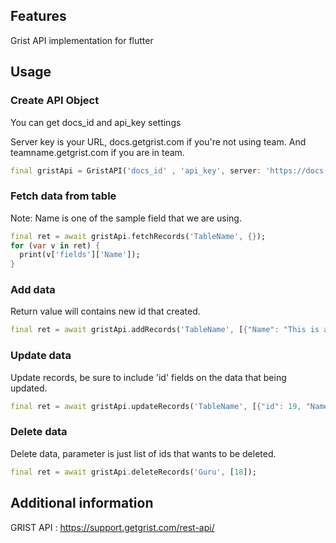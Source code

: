 ## Features

Grist API implementation for flutter

## Usage

### Create API Object

You can get docs_id and api_key settings

Server key is your URL, docs.getgrist.com if you're not using team.
And teamname.getgrist.com if you are in team.

```dart
final gristApi = GristAPI('docs_id' , 'api_key', server: 'https://docs.getgrist.com');
```

### Fetch data from table

Note: Name is one of the sample field that we are using.

```dart
final ret = await gristApi.fetchRecords('TableName', {});
for (var v in ret) {
  print(v['fields']['Name']);
}
```

### Add data

Return value will contains new id that created.

```dart
final ret = await gristApi.addRecords('TableName', [{"Name": "This is a new name"}]);
```

### Update data
Update records, be sure to include 'id' fields on the data that being updated.

```dart
final ret = await gristApi.updateRecords('TableName', [{"id": 19, "Name": "Update name to this"}]);
```

### Delete data
Delete data, parameter is just list of ids that wants to be deleted.

```dart
final ret = await gristApi.deleteRecords('Guru', [18]);
```

## Additional information

GRIST API : https://support.getgrist.com/rest-api/

